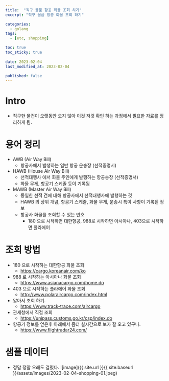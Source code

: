 ```yaml
---
title:  "직구 물품 항공 화물 조회 하기"
excerpt: "직구 물품 항공 화물 조회 하기"

categories:
  - golang
tags:
  - [etc, shopping]

toc: true
toc_sticky: true
 
date: 2023-02-04
last_modified_at: 2023-02-04

published: false
---
```


# Intro
* 직구한 물건이 오랫동안 오지 않아 이것 저것 확인 하는 과정에서 필요한 자료를 정리하게 됨.

# 용어 정리
* AWB (Air Way Bill)
	* 항공사에서 발생하는 일반 항공 운송장 (선적증명서)
* HAWB (House Air Way Bill)
	* 선적대행사 에서 화물 주인에게 발행하는 항공송장 (선적증명서)
	* 화물 무게, 항공기 스케줄 등이 기록됨
* MAWB (Master Air Way Bill)
	* 동일한 선적 건에 대해 항공사에서 선적대행사에 발행하는 것
	* HAWB 의 상위 개념, 항공기 스케줄, 화물 무게, 운송시 특이 사항이 기록된 정보
	* 항공사 화물를 조회할 수 있는 번호
		* 180 으로 시작하면 대한항공, 988로 시작하면 아시아나, 403으로 시작하면 폴라에어

# 조회 방법
* 180 으로 시작하는 대한항공 화물 조회
	* https://cargo.koreanair.com/ko
* 988 로 시작하는 아시아나 화물 조회
	* https://www.asianacargo.com/home.do
* 403 으로 시작하는 폴라에어 화물 조회
	* http://www.polaraircargo.com/index.html
* 알아서 조회 하기.
	* https://www.track-trace.com/aircargo	
* 관세청에서 직접 조회
	* https://unipass.customs.go.kr/csp/index.do
* 항공기 정보를 얻은후 아래에서 좀더 실시간으로 보자 잘 오고 있구나.
	* https://www.flightradar24.com/

# 샘플 데이터
* 정말 정말 오래도 걸렸다.
![image]({{ site.url }}{{ site.baseurl }}/assets/images/2023-02-04-shopping-01.jpeg)
